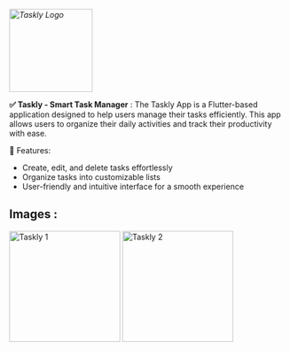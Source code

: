 *<img src="https://github.com/user-attachments/assets/4d7bdd2c-01a1-4d00-a583-a429d5520597" alt="Taskly Logo" width="150" />*

**✅ Taskly - Smart Task Manager** : The Taskly App is a Flutter-based application designed to help users manage their tasks efficiently. This app allows users to organize their daily activities and track their productivity with ease.  

🚀 Features:  

- Create, edit, and delete tasks effortlessly  
- Organize tasks into customizable lists  
- User-friendly and intuitive interface for a smooth experience

## Images :
<img src="https://github.com/user-attachments/assets/e5eb22f6-e277-4305-be81-eb4961313f97" alt="Taskly 1" width="200" />
<img src="https://github.com/user-attachments/assets/4708b034-d828-4ba0-aa84-3931071ade28" alt="Taskly 2" width="200" />
